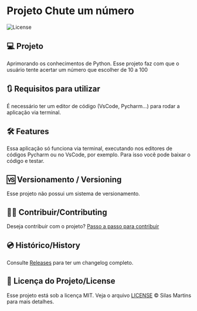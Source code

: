 # Projeto Chute um número

<img alt="License" src="https://img.shields.io/github/license/silasfmartins/chute-um-numero">

## 💻 Projeto 

Aprimorando os conhecimentos de Python. Esse projeto faz com que o usuário tente acertar um número que escolher de 10 a 100

## 🔃 Requisitos para utilizar
É necessário ter um editor de código (VsCode, Pycharm...) para rodar a aplicação via terminal.

## :hammer_and_wrench: Features 
Essa aplicação só funciona via terminal, executando nos editores de códigos Pycharm ou no VsCode, por exemplo. Para isso você pode baixar o código e testar.

## 🆚 Versionamento / Versioning

Esse projeto não possui um sistema de versionamento.

## 👨‍💻 Contribuir/Contributing

Deseja contribuir com o projeto? [Passo a passo para contribuir](https://github.com/silasfmartins/chute-um-numero/blob/master/Contributing.md)

## 💿 Histórico/History

Consulte [Releases](https://github.com/silasfmartins/chute-um-numero/releases) para ter um changelog completo.

## 📄 Licença do Projeto/License

Esse projeto está sob a licença MIT. Veja o arquivo [LICENSE](https://github.com/silasfmartins/simulador-de-dado/blob/main/LICENSE) © Silas Martins para mais detalhes.
